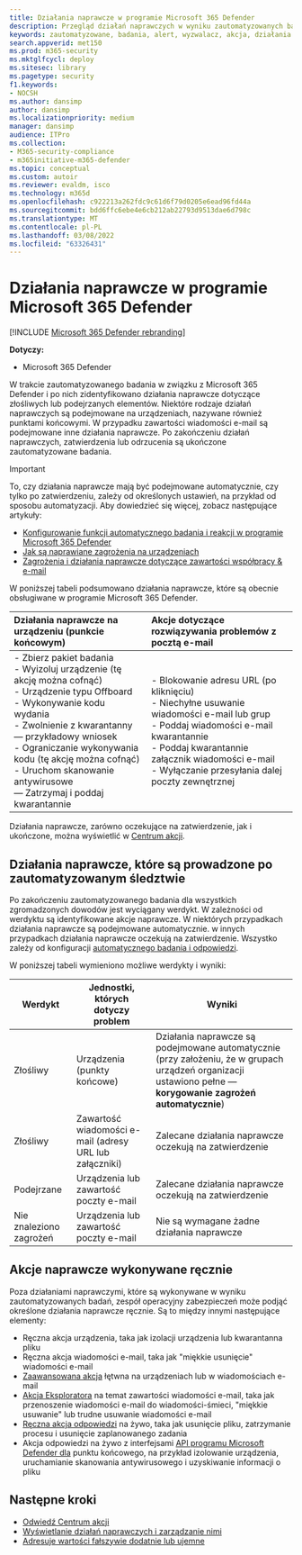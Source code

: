```yaml
---
title: Działania naprawcze w programie Microsoft 365 Defender
description: Przegląd działań naprawczych w wyniku zautomatyzowanych badań prowadzonych w ramach Microsoft 365 Defender
keywords: zautomatyzowane, badania, alert, wyzwalacz, akcja, działania naprawcze
search.appverid: met150
ms.prod: m365-security
ms.mktglfcycl: deploy
ms.sitesec: library
ms.pagetype: security
f1.keywords:
- NOCSH
ms.author: dansimp
author: dansimp
ms.localizationpriority: medium
manager: dansimp
audience: ITPro
ms.collection:
- M365-security-compliance
- m365initiative-m365-defender
ms.topic: conceptual
ms.custom: autoir
ms.reviewer: evaldm, isco
ms.technology: m365d
ms.openlocfilehash: c922213a262fdc9c61d6f79d0205e6ead96fd44a
ms.sourcegitcommit: bdd6ffc6ebe4e6cb212ab22793d9513dae6d798c
ms.translationtype: MT
ms.contentlocale: pl-PL
ms.lasthandoff: 03/08/2022
ms.locfileid: "63326431"
---
```

# <a name="remediation-actions-in-microsoft-365-defender"></a>Działania naprawcze w programie Microsoft 365 Defender

[!INCLUDE [Microsoft 365 Defender rebranding](../includes/microsoft-defender.md)]


**Dotyczy:**
- Microsoft 365 Defender

W trakcie zautomatyzowanego badania w związku z Microsoft 365 Defender i po nich zidentyfikowano działania naprawcze dotyczące złośliwych lub podejrzanych elementów. Niektóre rodzaje działań naprawczych są podejmowane na urządzeniach, nazywane również punktami końcowymi. W przypadku zawartości wiadomości e-mail są podejmowane inne działania naprawcze. Po zakończeniu działań naprawczych, zatwierdzenia lub odrzucenia są ukończone zautomatyzowane badania.

> [!IMPORTANT]
> To, czy działania naprawcze mają być podejmowane automatycznie, czy tylko po zatwierdzeniu, zależy od określonych ustawień, na przykład od sposobu automatyzacji. Aby dowiedzieć się więcej, zobacz następujące artykuły:
> - [Konfigurowanie funkcji automatycznego badania i reakcji w programie Microsoft 365 Defender](m365d-configure-auto-investigation-response.md)
> - [Jak są naprawiane zagrożenia na urządzeniach](../defender-endpoint/automated-investigations.md)
> - [Zagrożenia i działania naprawcze dotyczące zawartości współpracy & e-mail](../office-365-security/air-remediation-actions.md#threats-and-remediation-actions)

W poniższej tabeli podsumowano działania naprawcze, które są obecnie obsługiwane w programie Microsoft 365 Defender. 

|Działania naprawcze na urządzeniu (punkcie końcowym)  |Akcje dotyczące rozwiązywania problemów z pocztą e-mail  |
|:---------|:---------|
|- Zbierz pakiet badania <br/>- Wyizoluj urządzenie (tę akcję można cofnąć)<br/>- Urządzenie typu Offboard <br/>- Wykonywanie kodu wydania <br/>- Zwolnienie z kwarantanny <br/>— przykładowy wniosek <br/>- Ograniczanie wykonywania kodu (tę akcję można cofnąć) <br/>- Uruchom skanowanie antywirusowe <br/>— Zatrzymaj i poddaj kwarantannie      |- Blokowanie adresu URL (po kliknięciu)<br/>- Niechyłne usuwanie wiadomości e-mail lub grup<br/>- Poddaj wiadomości e-mail kwarantannie<br/>- Poddaj kwarantannie załącznik wiadomości e-mail<br/>- Wyłączanie przesyłania dalej poczty zewnętrznej          |

Działania naprawcze, zarówno oczekujące na zatwierdzenie, jak i ukończone, można wyświetlić w [Centrum akcji](m365d-action-center.md).

## <a name="remediation-actions-that-follow-automated-investigations"></a>Działania naprawcze, które są prowadzone po zautomatyzowanym śledztwie

Po zakończeniu zautomatyzowanego badania dla wszystkich zgromadzonych dowodów jest wyciągany werdykt. W zależności od werdyktu są identyfikowane akcje naprawcze. W niektórych przypadkach działania naprawcze są podejmowane automatycznie. w innych przypadkach działania naprawcze oczekują na zatwierdzenie. Wszystko zależy od konfiguracji [automatycznego badania i odpowiedzi](m365d-configure-auto-investigation-response.md).

W poniższej tabeli wymieniono możliwe werdykty i wyniki:

| Werdykt    | Jednostki, których dotyczy problem    | Wyniki|
|------|------|------|
| Złośliwy    | Urządzenia (punkty końcowe)    | Działania naprawcze są podejmowane automatycznie (przy założeniu, że w [](m365d-configure-auto-investigation-response.md#review-or-change-the-automation-level-for-device-groups) grupach urządzeń organizacji ustawiono pełne — **korygowanie zagrożeń automatycznie**)|
| Złośliwy    | Zawartość wiadomości e-mail (adresy URL lub załączniki) | Zalecane działania naprawcze oczekują na zatwierdzenie|
| Podejrzane    | Urządzenia lub zawartość poczty e-mail | Zalecane działania naprawcze oczekują na zatwierdzenie|
| Nie znaleziono zagrożeń    | Urządzenia lub zawartość poczty e-mail    | Nie są wymagane żadne działania naprawcze|


## <a name="remediation-actions-that-are-taken-manually"></a>Akcje naprawcze wykonywane ręcznie

Poza działaniami naprawczymi, które są wykonywane w wyniku zautomatyzowanych badań, zespół operacyjny zabezpieczeń może podjąć określone działania naprawcze ręcznie. Są to między innymi następujące elementy:

- Ręczna akcja urządzenia, taka jak izolacji urządzenia lub kwarantanna pliku
- Ręczna akcja wiadomości e-mail, taka jak "miękkie usunięcie" wiadomości e-mail 
- [Zaawansowana akcja](../defender-endpoint/advanced-hunting-overview.md) łętwna na urządzeniach lub w wiadomościach e-mail
- [Akcja Eksploratora](../office-365-security/threat-explorer.md) na temat zawartości wiadomości e-mail, taka jak przenoszenie wiadomości e-mail do wiadomości-śmieci, "miękkie usuwanie" lub trudne usuwanie wiadomości e-mail
- [Ręczna akcja odpowiedzi](/windows/security/threat-protection/microsoft-defender-atp/live-response) na żywo, taka jak usunięcie pliku, zatrzymanie procesu i usunięcie zaplanowanego zadania
- Akcja odpowiedzi na żywo z interfejsami [API programu Microsoft Defender dla](../defender-endpoint/management-apis.md#microsoft-defender-for-endpoint-apis) punktu końcowego, na przykład izolowanie urządzenia, uruchamianie skanowania antywirusowego i uzyskiwanie informacji o pliku

## <a name="next-steps"></a>Następne kroki

- [Odwiedź Centrum akcji](m365d-action-center.md)
- [Wyświetlanie działań naprawczych i zarządzanie nimi](m365d-autoir-actions.md)
- [Adresuje wartości fałszywie dodatnie lub ujemne](m365d-autoir-report-false-positives-negatives.md)
